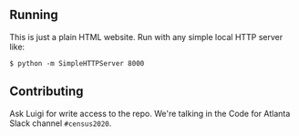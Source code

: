 ## Running ##

This is just a plain HTML website. Run with any simple local HTTP server like:

```
$ python -m SimpleHTTPServer 8000
```

## Contributing ##

Ask Luigi for write access to the repo. We're talking in the Code for Atlanta Slack channel `#census2020`.

